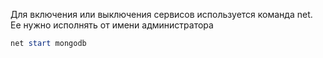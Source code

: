 Для включения или выключения сервисов используется команда net. Ее нужно исполнять от имени администратора
```powershell
net start mongodb
```
